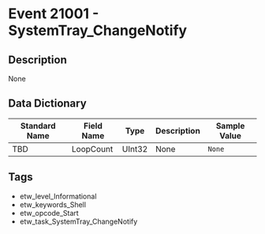 # Event 21001 - SystemTray_ChangeNotify

## Description
None

## Data Dictionary
|Standard Name|Field Name|Type|Description|Sample Value|
|---|---|---|---|---|
|TBD|LoopCount|UInt32|None|`None`|

## Tags
* etw_level_Informational
* etw_keywords_Shell
* etw_opcode_Start
* etw_task_SystemTray_ChangeNotify